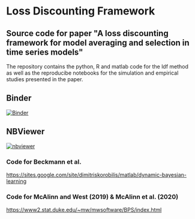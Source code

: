 # Loss Discounting Framework
## Source code for paper "A loss discounting framework for model averaging and selection in time series models"
The repository contains the python, R and matlab code for the ldf method as well as the reproducibe notebooks for the simulation and empirical studies presented in the paper.

## Binder
[![Binder](https://mybinder.org/badge_logo.svg)](https://mybinder.org/v2/gh/dbernaciak/ldf/main?urlpath=lab)

## NBViewer
[![nbviewer](https://raw.githubusercontent.com/jupyter/design/master/logos/Badges/nbviewer_badge.svg)](https://nbviewer.org/github/dbernaciak/ldf/tree/main/notebooks/)

### Code for Beckmann et al.
https://sites.google.com/site/dimitriskorobilis/matlab/dynamic-bayesian-learning
### Code for McAlinn and West (2019) & McAlinn et al. (2020) 
https://www2.stat.duke.edu/~mw/mwsoftware/BPS/index.html
